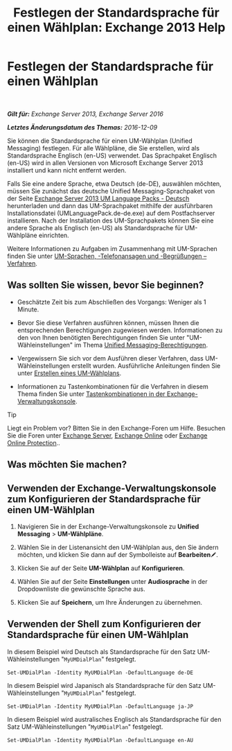 ﻿---
title: 'Festlegen der Standardsprache für einen Wählplan: Exchange 2013 Help'
TOCTitle: Festlegen der Standardsprache für einen Wählplan
ms:assetid: 7a1d2e7e-4053-40af-9ec1-ec714df12ad4
ms:mtpsurl: https://technet.microsoft.com/de-de/library/Aa998914(v=EXCHG.150)
ms:contentKeyID: 50554848
ms.date: 04/24/2018
mtps_version: v=EXCHG.150
ms.translationtype: HT
---

# Festlegen der Standardsprache für einen Wählplan

 

_**Gilt für:** Exchange Server 2013, Exchange Server 2016_

_**Letztes Änderungsdatum des Themas:** 2016-12-09_

Sie können die Standardsprache für einen UM-Wählplan (Unified Messaging) festlegen. Für alle Wählpläne, die Sie erstellen, wird als Standardsprache Englisch (en-US) verwendet. Das Sprachpaket Englisch (en-US) wird in allen Versionen von Microsoft Exchange Server 2013 installiert und kann nicht entfernt werden.

Falls Sie eine andere Sprache, etwa Deutsch (de-DE), auswählen möchten, müssen Sie zunächst das deutsche Unified Messaging-Sprachpaket von der Seite [Exchange Server 2013 UM Language Packs - Deutsch](https://go.microsoft.com/fwlink/p/?linkid=266542) herunterladen und dann das UM-Sprachpaket mithilfe der ausführbaren Installationsdatei (UMLanguagePack.de-de.exe) auf dem Postfachserver installieren. Nach der Installation des UM-Sprachpakets können Sie eine andere Sprache als Englisch (en-US) als Standardsprache für UM-Wählpläne einrichten.

Weitere Informationen zu Aufgaben im Zusammenhang mit UM-Sprachen finden Sie unter [UM-Sprachen, -Telefonansagen und -Begrüßungen – Verfahren](um-languages-prompts-and-greetings-procedures-exchange-2013-help.md).

## Was sollten Sie wissen, bevor Sie beginnen?

  - Geschätzte Zeit bis zum Abschließen des Vorgangs: Weniger als 1 Minute.

  - Bevor Sie diese Verfahren ausführen können, müssen Ihnen die entsprechenden Berechtigungen zugewiesen werden. Informationen zu den von Ihnen benötigten Berechtigungen finden Sie unter "UM-Wähleinstellungen" im Thema [Unified Messaging-Berechtigungen](unified-messaging-permissions-exchange-2013-help.md).

  - Vergewissern Sie sich vor dem Ausführen dieser Verfahren, dass UM-Wähleinstellungen erstellt wurden. Ausführliche Anleitungen finden Sie unter [Erstellen eines UM-Wählplans](https://technet.microsoft.com/de-de/library/Bb123819(v=EXCHG.150)).

  - Informationen zu Tastenkombinationen für die Verfahren in diesem Thema finden Sie unter [Tastenkombinationen in der Exchange-Verwaltungskonsole](keyboard-shortcuts-in-the-exchange-admin-center-exchange-online-protection-help.md).


> [!TIP]
> Liegt ein Problem vor? Bitten Sie in den Exchange-Foren um Hilfe. Besuchen Sie die Foren unter <A href="https://go.microsoft.com/fwlink/p/?linkid=60612">Exchange Server</A>, <A href="https://go.microsoft.com/fwlink/p/?linkid=267542">Exchange Online</A> oder <A href="https://go.microsoft.com/fwlink/p/?linkid=285351">Exchange Online Protection</A>..



## Was möchten Sie machen?

## Verwenden der Exchange-Verwaltungskonsole zum Konfigurieren der Standardsprache für einen UM-Wählplan

1.  Navigieren Sie in der Exchange-Verwaltungskonsole zu **Unified Messaging** \> **UM-Wählpläne**.

2.  Wählen Sie in der Listenansicht den UM-Wählplan aus, den Sie ändern möchten, und klicken Sie dann auf der Symbolleiste auf **Bearbeiten**![Bearbeitungssymbol](images/Bb124582.6f53ccb2-1f13-4c02-bea0-30690e6ea71d(EXCHG.150).gif "Bearbeitungssymbol").

3.  Klicken Sie auf der Seite **UM-Wählplan** auf **Konfigurieren**.

4.  Wählen Sie auf der Seite **Einstellungen** unter **Audiosprache** in der Dropdownliste die gewünschte Sprache aus.

5.  Klicken Sie auf **Speichern**, um Ihre Änderungen zu übernehmen.

## Verwenden der Shell zum Konfigurieren der Standardsprache für einen UM-Wählplan

In diesem Beispiel wird Deutsch als Standardsprache für den Satz UM-Wähleinstellungen "`MyUMDialPlan`" festgelegt.

    Set-UMDialPlan -Identity MyUMDialPlan -DefaultLanguage de-DE

In diesem Beispiel wird Japanisch als Standardsprache für den Satz UM-Wähleinstellungen "`MyUMDialPlan`" festgelegt.

    Set-UMDialPlan -Identity MyUMDialPlan -DefaultLanguage ja-JP

In diesem Beispiel wird australisches Englisch als Standardsprache für den Satz UM-Wähleinstellungen "`MyUMDialPlan`" festgelegt.

    Set-UMDialPlan -Identity MyUMDialPlan -DefaultLanguage en-AU

